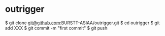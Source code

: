 # outrigger

$ git clone git@github.com:BURSTT-ASIAA/outrigger.git
$ cd outrigger
$ git add XXX
$ git commit -m "first commit"
$ git push

